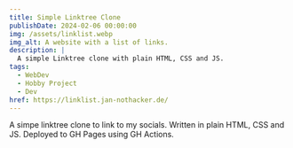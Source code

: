 ```yaml
---
title: Simple Linktree Clone
publishDate: 2024-02-06 00:00:00
img: /assets/linklist.webp
img_alt: A website with a list of links.
description: |
  A simple Linktree clone with plain HTML, CSS and JS.
tags:
  - WebDev
  - Hobby Project
  - Dev
href: https://linklist.jan-nothacker.de/
---
```


<p>
    A simpe linktree clone to link to my socials. Written in plain HTML, CSS and JS. Deployed to GH Pages using GH Actions.
</p>
